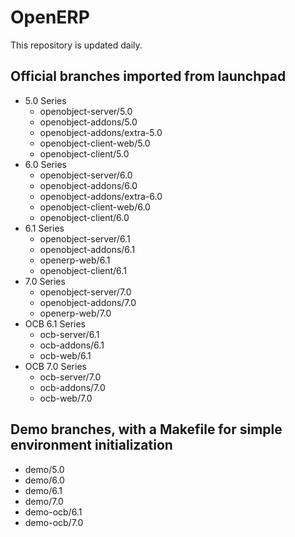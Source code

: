 # OpenERP

This repository is updated daily.

## Official branches imported from launchpad
* 5.0 Series
    * openobject-server/5.0
    * openobject-addons/5.0
    * openobject-addons/extra-5.0
    * openobject-client-web/5.0
    * openobject-client/5.0
* 6.0 Series
    * openobject-server/6.0
    * openobject-addons/6.0
    * openobject-addons/extra-6.0
    * openobject-client-web/6.0
    * openobject-client/6.0
* 6.1 Series
    * openobject-server/6.1
    * openobject-addons/6.1
    * openerp-web/6.1
    * openobject-client/6.1
* 7.0 Series
    * openobject-server/7.0
    * openobject-addons/7.0
    * openerp-web/7.0
* OCB 6.1 Series
    * ocb-server/6.1
    * ocb-addons/6.1
    * ocb-web/6.1
* OCB 7.0 Series
    * ocb-server/7.0
    * ocb-addons/7.0
    * ocb-web/7.0

## Demo branches, with a Makefile for simple environment initialization
* demo/5.0
* demo/6.0
* demo/6.1
* demo/7.0
* demo-ocb/6.1
* demo-ocb/7.0
